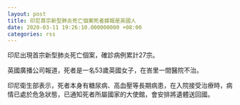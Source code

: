```yaml
---
layout: post
title: 印尼首宗新型肺炎死亡個案死者據報是英國人
date: 2020-03-11 19:26:10.000000000 +08:00
categories: rss
---
```


印尼出現首宗新型肺炎死亡個案，確診病例累計27宗。

英國廣播公司報道，死者是一名53歲英國女子，在峇里一間醫院不治。

印尼衛生部表示，死者本身有糖尿病、高血壓等長期病患，在入院接受治療時，病情已處於危急狀態，已通知死者所屬國家的大使館，會安排將遺體送回國。
